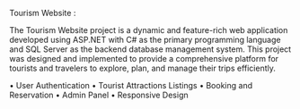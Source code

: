 Tourism Website :

The Tourism Website project is a dynamic and feature-rich web application developed using ASP.NET with C# as the primary programming language and SQL Server as the backend database management system. This project was designed and implemented to provide a comprehensive platform for tourists and travelers to explore, plan, and manage their trips efficiently.

• User Authentication • Tourist Attractions Listings • Booking and Reservation • Admin Panel • Responsive Design
